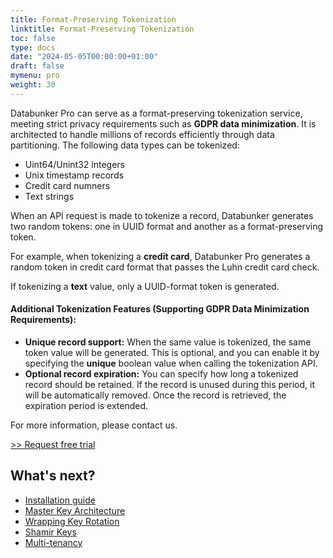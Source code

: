 ```yaml
---
title: Format-Preserving Tokenization
linktitle: Format-Preserving Tokenization
toc: false
type: docs
date: "2024-05-05T00:00:00+01:00"
draft: false
mymenu: pro
weight: 30
---
```

Databunker Pro can serve as a format-preserving tokenization service, meeting strict privacy requirements such as **GDPR data minimization**. It is architected to handle millions of records efficiently through data partitioning. The following data types can be tokenized:
* Uint64/Unint32 integers
* Unix timestamp records
* Credit card numners
* Text strings

When an API request is made to tokenize a record, Databunker generates two random tokens: one in UUID format and another as a format-preserving token.

For example, when tokenizing a **credit card**, Databunker Pro generates a random token in credit card format that passes the Luhn credit card check.

If tokenizing a **text** value, only a UUID-format token is generated.

#### Additional Tokenization Features (Supporting GDPR Data Minimization Requirements):

* **Unique record support:** When the same value is tokenized, the same token value will be generated. This is optional, and you can enable it by specifying the **unique** boolean value when calling the tokenization API.
* **Optional record expiration:** You can specify how long a tokenized record should be retained. If the record is unused during this period, it will be automatically removed. Once the record is retrieved, the expiration period is extended.

For more information, please contact us.

<a href="javascript:void(0);" onclick="request_free_trial();">&gt;&gt; Request free trial</a>

## What's next?
- [Installation guide](/databunker-pro-docs/installation-guide/)
- [Master Key Architecture](/databunker-pro-docs/master-key/)
- [Wrapping Key Rotation](/databunker-pro-docs/wrapping-key/)
- [Shamir Keys](/databunker-pro-docs/shamir-keys/)
- [Multi-tenancy](/databunker-pro-docs/tenant-api/)
